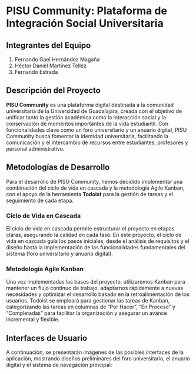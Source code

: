 # PISU Community: Plataforma de Integración Social Universitaria

## Integrantes del Equipo

1. Fernando Gael Hernández Magaña
2. Héctor Daniel Martínez Téllez
3. Fernando Estrada

## Descripción del Proyecto

**PISU Community** es una plataforma digital destinada a la comunidad universitaria de la Universidad de Guadalajara, creada con el objetivo de unificar tanto la gestión académica como la interacción social y la conservación de momentos importantes de la vida estudiantil. Con funcionalidades clave como un foro universitario y un anuario digital, PISU Community busca fomentar la identidad universitaria, facilitando la comunicación y el intercambio de recursos entre estudiantes, profesores y personal administrativo.

## Metodologías de Desarrollo

Para el desarrollo de PISU Community, hemos decidido implementar una combinación del ciclo de vida en cascada y la metodología Agile Kanban, con el apoyo de la herramienta **Todoist** para la gestión de tareas y el seguimiento de cada etapa.

### Ciclo de Vida en Cascada

El ciclo de vida en cascada permite estructurar el proyecto en etapas claras, asegurando la calidad en cada fase. En este proyecto, el ciclo de vida en cascada guía los pasos iniciales, desde el análisis de requisitos y el diseño hasta la implementación de las funcionalidades fundamentales del sistema (foro universitario y anuario digital).

### Metodología Agile Kanban

Una vez implementadas las bases del proyecto, utilizaremos Kanban para mantener un flujo continuo de trabajo, adaptarnos rápidamente a nuevas necesidades y optimizar el desarrollo basado en la retroalimentación de los usuarios. Todoist se empleará para gestionar las tareas de Kanban, categorizando las tareas en columnas de “Por Hacer”, “En Proceso” y “Completadas” para facilitar la organización y asegurar un avance incremental y flexible.

## Interfaces de Usuario

A continuación, se presentarán imágenes de las posibles interfaces de la aplicación, mostrando diseños preliminares del foro universitario, el anuario digital y el sistema de navegación principal:
